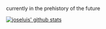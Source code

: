 currently in the prehistory of the future

[![joseluis' github stats](https://github-readme-stats.vercel.app/api?username=joseluis&theme=dark&show_icons=true&include_all_commits=true&count_private=true&disable_animations=true&custom_title=you%20know%20the%20last%2010%25%20will%20require%20another%2090%25)](https://github.com/joseluis)
